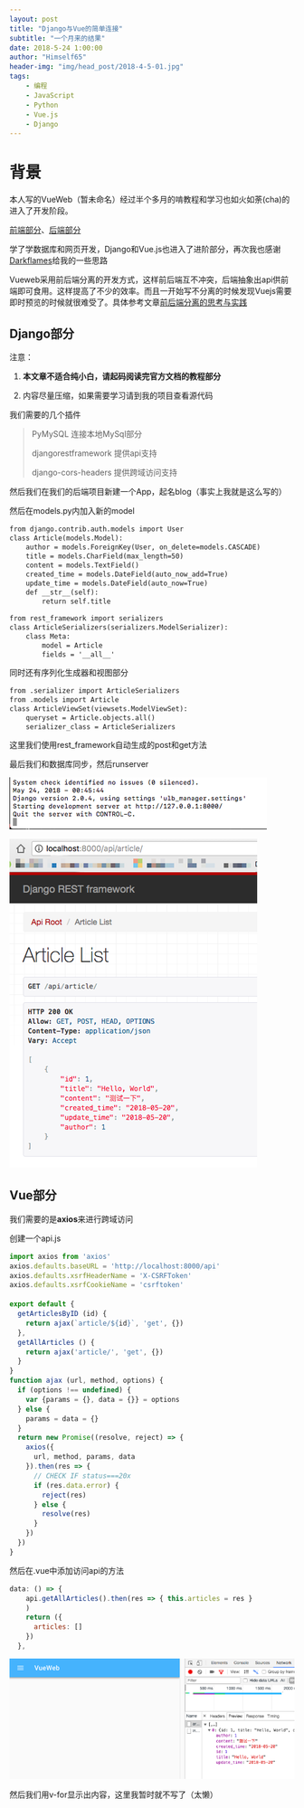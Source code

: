 ```yaml
---
layout: post
title: "Django与Vue的简单连接"
subtitle: "一个月来的结果"
date: 2018-5-24 1:00:00
author: "Himself65"
header-img: "img/head_post/2018-4-5-01.jpg"
tags: 
    - 编程
    - JavaScript
    - Python
    - Vue.js
    - Django
---
```

# 背景

本人写的VueWeb（暂未命名）经过半个多月的啃教程和学习也如火如荼(cha)的进入了开发阶段。

[前端部分](https://github.com/Himself65/VueWeb)、[后端部分](https://github.com/Himself65/VueWeb-Backend)

学了学数据库和网页开发，Django和Vue.js也进入了进阶部分，再次我也感谢[Darkflames](https://www.luogu.org/space/show?uid=51185)给我的一些思路

Vueweb采用前后端分离的开发方式，这样前后端互不冲突，后端抽象出api供前端即可食用。这样提高了不少的效率。而且一开始写不分离的时候发现Vuejs需要即时预览的时候就很难受了。具体参考文章[前后端分离的思考与实践](http://taobaofed.org/blog/2014/04/05/practice-of-separation-of-front-end-from-back-end/)

## Django部分

注意：

1. **本文章不适合纯小白，请起码阅读完官方文档的教程部分**

2. 内容尽量压缩，如果需要学习请到我的项目查看源代码

我们需要的几个插件

> PyMySQL 连接本地MySql部分
>
> djangorestframework 提供api支持
>
> django-cors-headers 提供跨域访问支持

然后我们在我们的后端项目新建一个App，起名blog（事实上我就是这么写的）

然后在models.py内加入新的model

``` Python3
from django.contrib.auth.models import User
class Article(models.Model):
    author = models.ForeignKey(User, on_delete=models.CASCADE)
    title = models.CharField(max_length=50)
    content = models.TextField()
    created_time = models.DateField(auto_now_add=True)
    update_time = models.DateField(auto_now=True)
    def __str__(self):
        return self.title
```

``` Python3
from rest_framework import serializers
class ArticleSerializers(serializers.ModelSerializer):
    class Meta:
        model = Article
        fields = '__all__'
```

同时还有序列化生成器和视图部分

``` Python3
from .serializer import ArticleSerializers
from .models import Article
class ArticleViewSet(viewsets.ModelViewSet):
    queryset = Article.objects.all()
    serializer_class = ArticleSerializers
```

这里我们使用rest_framework自动生成的post和get方法

最后我们和数据库同步，然后runserver

![preview](/img/in_post/2018-5-24-01.png)

![随便添加了一个数据](/img/in_post/2018-5-24-02.png)

## Vue部分

我们需要的是**axios**来进行跨域访问

创建一个api.js

``` JavaScript
import axios from 'axios'
axios.defaults.baseURL = 'http://localhost:8000/api'
axios.defaults.xsrfHeaderName = 'X-CSRFToken'
axios.defaults.xsrfCookieName = 'csrftoken'

export default {
  getArticlesByID (id) {
    return ajax(`article/${id}`, 'get', {})
  },
  getAllArticles () {
    return ajax('article/', 'get', {})
  }
}
function ajax (url, method, options) {
  if (options !== undefined) {
    var {params = {}, data = {}} = options
  } else {
    params = data = {}
  }
  return new Promise((resolve, reject) => {
    axios({
      url, method, params, data
    }).then(res => {
      // CHECK IF status===20x
      if (res.data.error) {
        reject(res)
      } else {
        resolve(res)
      }
    })
  })
}
```

然后在.vue中添加访问api的方法

``` JavaScript
data: () => {
    api.getAllArticles().then(res => { this.articles = res }
    )
    return ({
      articles: []
    })
  },
```

![效果](/img/in_post/2018-5-24-03.png)

然后我们用v-for显示出内容，这里我暂时就不写了（太懒）